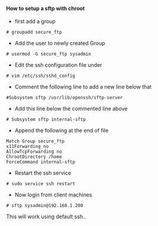 #### How to setup a sftp with chroot


* first add a group 

```
# groupadd secure_ftp
```

* Add the user to newly created Group


```
# usermod -G secure_ftp sysadmin
```

* Edit the ssh configuration file under


```
# vim /etc/ssh/sshd_config
```

* Comment the following line to add a new line below that


```
#Subsystem sftp /usr/lib/openssh/sftp-server
```

* Add this line below the commented line above


```
# Subsystem sftp internal-sftp
```

* Append the following at the end of file


```
Match Group secure_ftp
x11Forwarding no
AllowTcpForwarding no
ChrootDirectory /home
ForceCommand internal-sftp
```

* Restart the ssh service 


```
# sudo service ssh restart
```

* Now login from client machines


```
# sftp sysadmin@192.168.1.200
```

This will work using default ssh..
